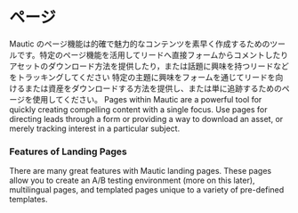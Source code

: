 # ページ
Mautic のページ機能は的確で魅力的なコンテンツを素早く作成するためのツールです。特定のページ機能を活用してリードへ直接フォームからコメントしたりアセットのダウンロード方法を提供したり，または話題に興味を持つリードなどをトラッキングしてください
特定の主題に興味をフォームを通じてリードを向けるまたは資産をダウンロードする方法を提供し、または単に追跡するためのページを使用してください。
Pages within Mautic are a powerful tool for quickly creating compelling content with a single focus. Use pages for directing leads through a form or providing a way to download an asset, or merely tracking interest in a particular subject.

### Features of Landing Pages

There are many great features with Mautic landing pages. These pages allow you to create an A/B testing environment (more on this later), multilingual pages, and templated pages unique to a variety of pre-defined templates.
